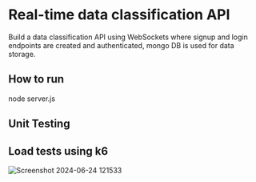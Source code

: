 # Real-time data classification API
Build a data classification API using WebSockets where signup and login endpoints are created and authenticated, mongo DB is used for data storage.
## How to run
node server.js
## Unit Testing

## Load tests using k6
![Screenshot 2024-06-24 121533](https://github.com/Jayadeepreddy-cyber/real-time-data-classification-api/assets/61975079/29fe3bd8-7757-4025-a767-856c32bb5749)
